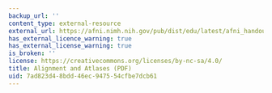 ```yaml
---
backup_url: ''
content_type: external-resource
external_url: https://afni.nimh.nih.gov/pub/dist/edu/latest/afni_handouts/afni10_volreg_talairach.pdf
has_external_licence_warning: true
has_external_license_warning: true
is_broken: ''
license: https://creativecommons.org/licenses/by-nc-sa/4.0/
title: Alignment and Atlases (PDF)
uid: 7ad823d4-8bdd-46ec-9475-54cfbe7dcb61
---
```

